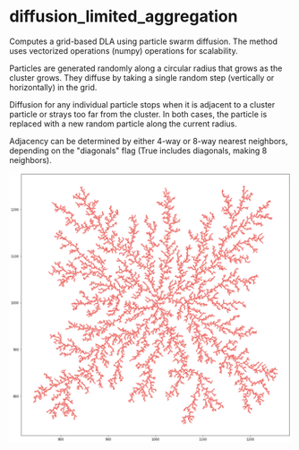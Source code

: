 # diffusion_limited_aggregation

Computes a grid-based DLA using particle swarm diffusion. The method uses vectorized operations (numpy) operations for scalability.

Particles are generated randomly along a circular radius that grows as the cluster grows. They diffuse by taking a single random step (vertically or horizontally) in the grid. 

Diffusion for any individual particle stops when it is adjacent to a cluster particle or strays too far from the cluster. In both cases, the particle is replaced with a new random particle along the current radius. 

Adjacency can be determined by either 4-way or 8-way nearest neighbors, depending on the "diagonals" flag (True includes diagonals, making 8 neighbors).

![An example of a DLA cluster with ~20,000 particles](example.png)